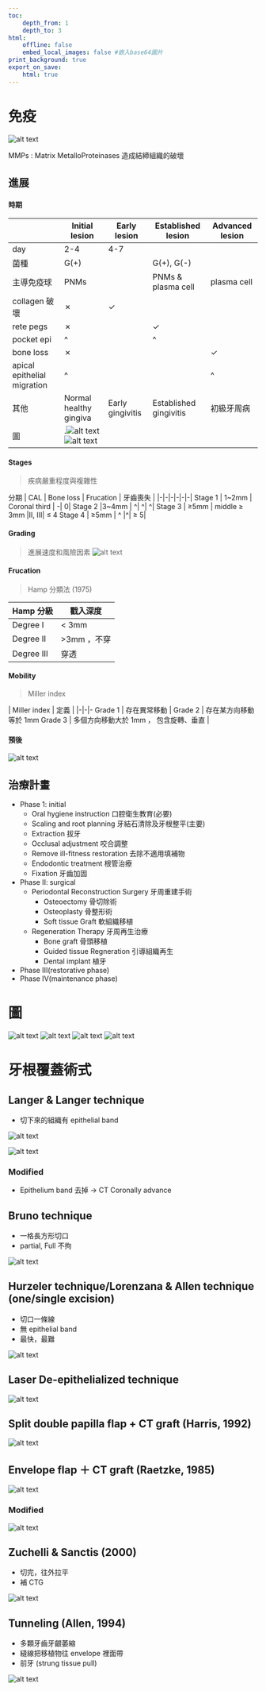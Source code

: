 ```yaml
---
toc:
    depth_from: 1
    depth_to: 3
html:
    offline: false
    embed_local_images: false #嵌入base64圖片
print_background: true
export_on_save:
    html: true
---
```


# 免疫

![alt text](paste_src/牙周.png)


MMPs
: Matrix MetalloProteinases 造成結締組織的破壞






## 進展 

#### 時期 


| | Initial lesion| Early lesion | Established lesion |Advanced lesion |
|-|-|-|-|-|
day |2-4 | 4-7
菌種 | G(+)|| G(+), G(-)||
主導免疫球 | PNMs||PNMs  & plasma cell|plasma cell 
collagen 破壞| &cross;| &check;|||
rete pegs | &cross; || &check; ||
pocket epi | ^ || ^ ||
bone loss | &cross;|||&check;|
apical epithelial migration|^|||^|
其他|Normal healthy gingiva|Early gingivitis|Established gingivitis|初級牙周病
圖 | .![alt text](paste_src/牙周-5.png) ![alt text](paste_src/牙周-9.png)|
#### Stages 
> 疾病嚴重程度與複雜性

分期 | CAL | Bone loss | Frucation | 牙齒喪失 |
|-|-|-|-|-|-|
Stage 1 | 1~2mm | Coronal third | -| 0|
Stage 2 |3~4mm | ^| ^| ^|
Stage 3  | ≥5mm | middle &geq; 3mm |II, III| &leq; 4
Stage 4 | ≥5mm | ^ |^| &geq; 5|

#### Grading 
> 進展速度和風險因素
![alt text](paste_src/牙周-1.png)


#### Frucation
> Hamp 分類法 (1975)

|Hamp 分級 | 戳入深度
|-|-|
| Degree I | < 3mm
|Degree II | >3mm ，不穿 |
| Degree III| 穿透 |

#### Mobility
> Miller index 

| Miller index | 定義 |
|-|-|-
Grade 1 | 存在異常移動 |
Grade 2 | 存在某方向移動等於 1mm
Grade 3 | 多個方向移動大於 1mm ， 包含旋轉、垂直 |


#### 預後 

![alt text](paste_src/牙周-2.png)


## 治療計畫 

- Phase 1: initial 
  - Oral hygiene instruction 口腔衛生教育(必要)
  - Scaling and root planning 牙結石清除及牙根整平(主要)
  - Extraction 拔牙
  - Occlusal adjustment 咬合調整
  - Remove ill-fitness restoration 去除不適用填補物
  - Endodontic treatment 根管治療
  - Fixation 牙齒加固
- Phase II: surgical
  - Periodontal Reconstruction Surgery 牙周重建手術
    - Osteoectomy 骨切除術
    - Osteoplasty 骨整形術
    - Soft tissue Graft 軟組織移植
  - Regeneration Therapy 牙周再生治療
    - Bone graft 骨頭移植
    - Guided tissue Regneration 引導組織再生
    - Dental implant 植牙
- Phase III(restorative phase)
- Phase IV(maintenance phase)

# 圖 


![alt text](paste_src/牙周-6.png)
![alt text](paste_src/牙周-7.png)
![alt text](paste_src/牙周-3.png)
![alt text](paste_src/牙周-8.png)



# 牙根覆蓋術式 

##  Langer & Langer technique 


- 切下來的組織有 epithelial band 

![alt text](paste_src/牙周-11.png)

![alt text](paste_src/牙周-10.png)


### Modified 

- Epithelium band 去掉 &rarr; CT Coronally advance


## Bruno technique

- 一格長方形切口
- partial, Full 不拘

![alt text](paste_src/牙周-12.png)


## Hurzeler technique/Lorenzana & Allen technique (one/single excision)

- 切口一條線
- 無 epithelial band 
- 最快，最難

![alt text](paste_src/牙周-13.png)


## Laser De-epithelialized technique 

![alt text](paste_src/牙周-14.png)


## Split double papilla flap + CT graft (Harris, 1992)


![alt text](paste_src/牙周-16.png)

## Envelope flap ＋ CT graft (Raetzke, 1985)

![alt text](paste_src/牙周-17.png)


### Modified 

![alt text](paste_src/牙周-18.png)

## Zuchelli & Sanctis (2000)

- 切完，往外拉平
- 補 CTG

![alt text](paste_src/牙周-19.png)


## Tunneling (Allen, 1994)

- 多顆牙齒牙齦萎縮
- 縫線把移植物往 envelope 裡面帶
- 前牙 (strung tissue pull)

![alt text](paste_src/牙周-20.png)
